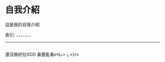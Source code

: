 # 自我介紹
這是我的自我介紹

索引: [](#)、[](#)、[](#)、[](#)、[](#)、[](#)、[](#)、[](#)

---
## 
還沒做好拉XDD 鼻要亂看ε٩(๑> ₃ <)۶з